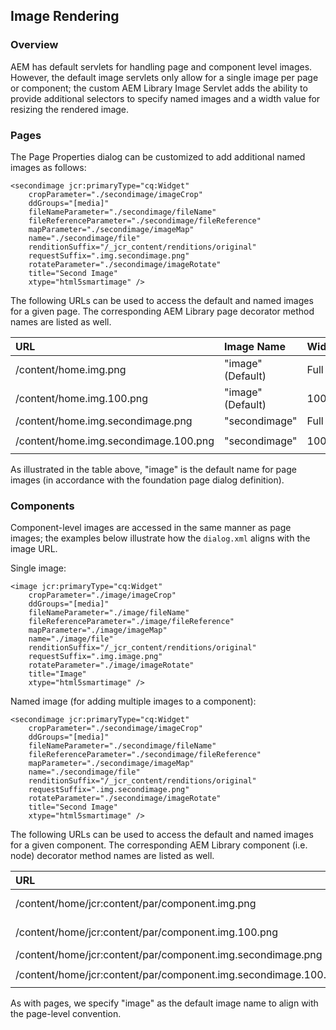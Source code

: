 ## Image Rendering

### Overview

AEM has default servlets for handling page and component level images.  However, the default image servlets only allow for a single image per page or component; the custom AEM Library Image Servlet adds the ability to provide additional selectors to specify named images and a width value for resizing the rendered image.

### Pages

The Page Properties dialog can be customized to add additional named images as follows:

	<secondimage jcr:primaryType="cq:Widget"
	    cropParameter="./secondimage/imageCrop"
	    ddGroups="[media]"
	    fileNameParameter="./secondimage/fileName"
	    fileReferenceParameter="./secondimage/fileReference"
	    mapParameter="./secondimage/imageMap"
	    name="./secondimage/file"
	    renditionSuffix="/_jcr_content/renditions/original"
	    requestSuffix=".img.secondimage.png"
	    rotateParameter="./secondimage/imageRotate"
	    title="Second Image"
	    xtype="html5smartimage" />

The following URLs can be used to access the default and named images for a given page.  The corresponding AEM Library page decorator method names are listed as well.

URL                                      | Image Name        | Width | Method Name
:----------------------------------------|:------------------|:------|:----------------------------------
/content/home.img.png                 | "image" (Default) | Full  | `getImageSource()`
/content/home.img.100.png             | "image" (Default) | 100   | `getImageSource(100)`
/content/home.img.secondimage.png     | "secondimage"     | Full  | `getImageSource("secondimage")`
/content/home.img.secondimage.100.png | "secondimage"     | 100   | `getImageSource("secondimage", 100)`

As illustrated in the table above, "image" is the default name for page images (in accordance with the foundation page dialog definition).

### Components

Component-level images are accessed in the same manner as page images; the examples below illustrate how the `dialog.xml` aligns with the image URL.

Single image:

	<image jcr:primaryType="cq:Widget"
	    cropParameter="./image/imageCrop"
	    ddGroups="[media]"
	    fileNameParameter="./image/fileName"
	    fileReferenceParameter="./image/fileReference"
	    mapParameter="./image/imageMap"
	    name="./image/file"
	    renditionSuffix="/_jcr_content/renditions/original"
	    requestSuffix=".img.image.png"
	    rotateParameter="./image/imageRotate"
	    title="Image"
	    xtype="html5smartimage" />

Named image (for adding multiple images to a component):

	<secondimage jcr:primaryType="cq:Widget"
	    cropParameter="./secondimage/imageCrop"
	    ddGroups="[media]"
	    fileNameParameter="./secondimage/fileName"
	    fileReferenceParameter="./secondimage/fileReference"
	    mapParameter="./secondimage/imageMap"
	    name="./secondimage/file"
	    renditionSuffix="/_jcr_content/renditions/original"
	    requestSuffix=".img.secondimage.png"
	    rotateParameter="./secondimage/imageRotate"
	    title="Second Image"
	    xtype="html5smartimage" />

The following URLs can be used to access the default and named images for a given component.  The corresponding AEM Library component (i.e. node) decorator method names are listed as well.

URL                                                                | Image Name        | Width | Method Name
:------------------------------------------------------------------|:------------------|:------|:-----------
/content/home/jcr:content/par/component.img.png                 | "image" (Default) | Full  | `getImageSource()`
/content/home/jcr:content/par/component.img.100.png             | "image" (Default) | 100   | `getImageSource(100)`
/content/home/jcr:content/par/component.img.secondimage.png     | "secondimage"     | Full  | `getImageSource("secondimage")`
/content/home/jcr:content/par/component.img.secondimage.100.png | "secondimage"     | 100   | `getImageSource("secondimage", 100)`

As with pages, we specify "image" as the default image name to align with the page-level convention.